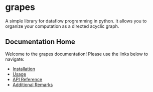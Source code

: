 # grapes

A simple library for dataflow programming in python.
It allows you to organize your computation as a directed acyclic graph.

## Documentation Home

Welcome to the grapes documentation! Please use the links below to navigate:

-   [Installation](installation.md)
-   [Usage](usage.md)
-   [API Reference](api.md)
-   [Additional Remarks](acknowledgements.md)

